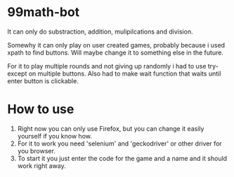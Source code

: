 # 99math-bot
It can only do substraction, addition, mulipilcations and division.

Somewhy it can only play on user created games, probably because i used xpath to find buttons.
Will maybe change it to something else in the future.

For it to play multiple rounds and not giving up randomly i had to use try-except on multiple buttons.
Also had to make wait function that waits until enter button is clickable.

# How to use
1. Right now you can only use Firefox, but you can change it easily yourself if you know how.
2. For it to work you need 'selenium' and 'geckodriver' or other driver for you browser.
3. To start it you just enter the code for the game and a name and it should work right away.
